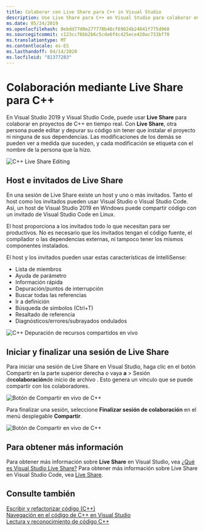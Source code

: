 ```yaml
---
title: Colaborar con Live Share para C++ in Visual Studio
description: Use Live Share para C++ en Visual Studio para colaborar en código y compartirlo en tiempo real.
ms.date: 05/24/2019
ms.openlocfilehash: 0ebdd77d0e277778b48cf69024b24841f775d968
ms.sourcegitcommit: c123cc76bb2b6c5cde6f4c425ece420ac733bf70
ms.translationtype: MT
ms.contentlocale: es-ES
ms.lasthandoff: 04/14/2020
ms.locfileid: "81377283"
---
```

# <a name="collaborate-using-live-share-for-c"></a>Colaboración mediante Live Share para C++

En Visual Studio 2019 y Visual Studio Code, puede usar **Live Share** para colaborar en proyectos de C++ en tiempo real. Con **Live Share**, otra persona puede editar y depurar su código sin tener que instalar el proyecto ni ninguna de sus dependencias. Las modificaciones de los demás se pueden ver a medida que suceden, y cada modificación se etiqueta con el nombre de la persona que la hizo.

![C&#43;&#43; Live Share Editing](../ide/media/live-share-edit-cpp.png "Edición de acciones en vivo en C++")

## <a name="live-share-host-and-guests"></a>Host e invitados de Live Share

En una sesión de Live Share existe un host y uno o más invitados. Tanto el host como los invitados pueden usar Visual Studio o Visual Studio Code. Así, un host de Visual Studio 2019 en Windows puede compartir código con un invitado de Visual Studio Code en Linux.

El host proporciona a los invitados todo lo que necesitan para ser productivos. No es necesario que los invitados tengan el código fuente, el compilador o las dependencias externas, ni tampoco tener los mismos componentes instalados.

El host y los invitados pueden usar estas características de IntelliSense:

- Lista de miembros
- Ayuda de parámetro
- Información rápida
- Depuración/puntos de interrupción
- Buscar todas las referencias
- Ir a definición
- Búsqueda de símbolos (Ctrl+T)
- Resaltado de referencia
- Diagnósticos/errores/subrayados ondulados

![C&#43;&#43; Depuración de recursos compartidos en vivo](../ide/media/live-share-debug-cpp.png "Depuración de recursos compartidos en vivo en C++")

## <a name="start-and-end-a-live-share-session"></a>Iniciar y finalizar una sesión de Live Share

Para iniciar una sesión de Live Share en Visual Studio, haga clic en el botón Compartir en la parte superior derecha o vaya **a** > Sesión de**colaboración**de inicio de archivo . Esto genera un vínculo que se puede compartir con los colaboradores.

![Botón de Compartir en vivo de C&#43;&#43; ](../ide/media/live-share-button-cpp.png "Botón Compartir en vivo")

Para finalizar una sesión, seleccione **Finalizar sesión de colaboración** en el menú desplegable **Compartir**.

![Botón de Compartir en vivo de C&#43;&#43; ](../ide/media/live-share-end-session-cpp.png "Botón Compartir en vivo")

## <a name="for-more-information"></a>Para obtener más información

Para obtener más información sobre **Live Share** en Visual Studio, vea [¿Qué es Visual Studio Live Share?](/visualstudio/liveshare/) Para obtener más información sobre Live Share en Visual Studio Code, vea [Live Share](https://marketplace.visualstudio.com/items?itemName=ms-vsliveshare.vsliveshare).

## <a name="see-also"></a>Consulte también

[Escribir y refactorizar código (C++)](writing-and-refactoring-code-cpp.md)</br>
[Navegación en el código de C++ en Visual Studio](navigate-code-cpp.md)</br>
[Lectura y reconocimiento de código C++](read-and-understand-code-cpp.md)</br>

